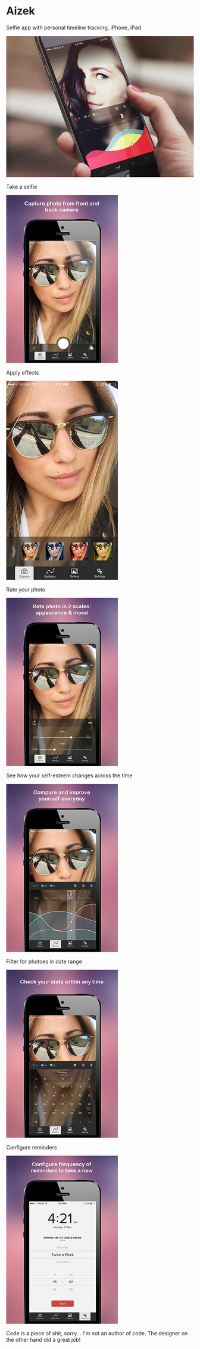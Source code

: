 # Aizek
Selfie app with personal timeline tracking, iPhone, iPad

![alt text](graphical_assets/screens_preview/Aizek.jpg "Redesigned home screen")

Take a selfie

![alt text](graphical_assets/screens_preview/screen_1.jpg "Take a photo")

Apply effects

![alt text](graphical_assets/screens_preview/screen_2.jpg "Effects")

Rate your photo

![alt text](graphical_assets/screens_preview/screen_3.jpg "Rate a photo")

See how your self-esteem changes across the time

![alt text](graphical_assets/screens_preview/screen_4.jpg "Track")

Filter for photoes in date range

![alt text](graphical_assets/screens_preview/screen_5.jpg "Date filter")

Configure reminders

![alt text](graphical_assets/screens_preview/screen_6.jpg "Settings")

Code is a piece of shit, sorry... I'm not an author of code. The designer on the other hand did a great job! 

